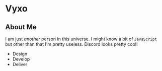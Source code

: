 # Vyxo
## About Me
I am just *another* person in this universe. I might know a bit of `JavaScript` but other than that I'm pretty useless. Discord looks pretty cool!
- Design
- Develop
- Deliver
